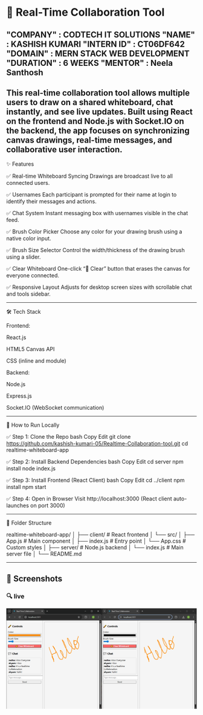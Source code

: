# 💬 Real-Time Collaboration Tool


"COMPANY" : CODTECH IT SOLUTIONS
"NAME" : KASHISH KUMARI
"INTERN ID" : CT06DF642
"DOMAIN" : MERN STACK WEB DEVELOPMENT
"DURATION" : 6 WEEKS
"MENTOR" : Neela Santhosh
---



This real-time collaboration tool allows multiple users to draw on a shared whiteboard, chat instantly, and see live updates. Built using React on the frontend and Node.js with Socket.IO on the backend, the app focuses on synchronizing canvas drawings, real-time messages, and collaborative user interaction.
---



✨ Features

✅ Real-time Whiteboard Syncing
Drawings are broadcast live to all connected users.

✅ Usernames
Each participant is prompted for their name at login to identify their messages and actions.

✅ Chat System
Instant messaging box with usernames visible in the chat feed.

✅ Brush Color Picker
Choose any color for your drawing brush using a native color input.

✅ Brush Size Selector
Control the width/thickness of the drawing brush using a slider.

✅ Clear Whiteboard
One-click “🧽 Clear” button that erases the canvas for everyone connected.

✅ Responsive Layout
Adjusts for desktop screen sizes with scrollable chat and tools sidebar.

---

🛠️ Tech Stack

Frontend:

React.js

HTML5 Canvas API

CSS (inline and module)

Backend:

Node.js

Express.js

Socket.IO (WebSocket communication)

---

🚀 How to Run Locally

✅ Step 1: Clone the Repo
bash
Copy
Edit
git clone https://github.com/kashish-kumari-05/Realtime-Collaboration-tool.git
cd realtime-whiteboard-app

✅ Step 2: Install Backend Dependencies
bash
Copy
Edit
cd server
npm install
node index.js

✅ Step 3: Install Frontend (React Client)
bash
Copy
Edit
cd ../client
npm install
npm start

✅ Step 4: Open in Browser
Visit http://localhost:3000
(React client auto-launches on port 3000)

---

📁 Folder Structure


realtime-whiteboard-app/
│
├── client/            # React frontend
│   └── src/
│       ├── App.js     # Main component
│       ├── index.js   # Entry point
│       └── App.css    # Custom styles
│
├── server/            # Node.js backend
│   └── index.js       # Main server file
│
└── README.md

---

## 📸 Screenshots

### 🔍 live
![Home Page](screenshot/output.png)

